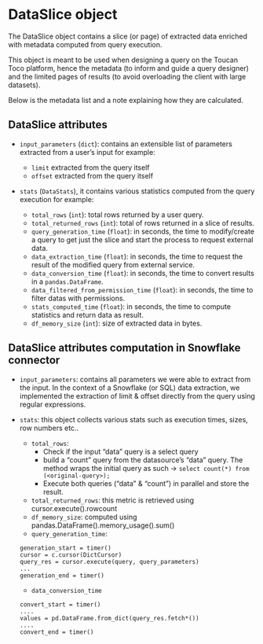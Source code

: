 # DataSlice object

The DataSlice object contains a slice (or page) of extracted data enriched with metadata computed from query execution.

This object is meant to be used when designing a query on the Toucan Toco platform, hence the metadata (to inform and guide a query designer) and the limited pages of results (to avoid overloading the client with large datasets).

Below is the metadata list and a note explaining how they are calculated.

## DataSlice attributes

* `input_parameters` (`dict`): contains an extensible list of parameters extracted from a user’s input for example:
    
    * `limit` extracted from the query itself
    * `offset` extracted from the query itself

* `stats` (`DataStats`), it contains various statistics computed from the query execution for example:

    * `total_rows` (`int`): total rows returned by a user query.
    * `total_returned_rows` (`int`): total of rows returned in a slice of results.
    * `query_generation_time` (`float`): in seconds, the time to modify/create a query to get just the slice and start the process to request external data.
    * `data_extraction_time` (`float`): in seconds, the time to request the result of the modified query from external service. 
    * `data_conversion_time` (`float`): in seconds, the time to convert results in a `pandas.DataFrame`.
    * `data_filtered_from_permission_time` (`float`): in seconds, the time to filter datas with permissions.
    * `stats_computed_time` (`float`): in seconds, the time to compute statistics and return data as result.
    * `df_memory_size` (`int`): size of extracted data in bytes.

## DataSlice attributes computation in Snowflake connector

* `input_parameters`:
 contains all parameters we were able to extract from the input. In the context of a Snowflake (or SQL) data extraction, we implemented the extraction of limit & offset directly from the query using regular expressions.

* `stats`: this object collects various stats such as execution times, sizes, row numbers etc..

    * `total_rows`: 
        * Check if the input “data” query is a select query
        * build a “count” query from the datasource’s “data” query. The method wraps the initial query as such → `select count(*) from (<original-query>);` 
        * Execute both queries (“data” & “count”) in parallel and store the result.
    * `total_returned_rows`: this metric is retrieved using cursor.execute().rowcount
    * `df_memory_size`: computed using pandas.DataFrame().memory_usage().sum()
    * `query_generation_time`: 
    ```
    generation_start = timer()
    cursor = c.cursor(DictCursor)
    query_res = cursor.execute(query, query_parameters)
    ...
    generation_end = timer()
    ```

    * `data_conversion_time`

    ```
    convert_start = timer()
    ....
    values = pd.DataFrame.from_dict(query_res.fetch*())
    ....
    convert_end = timer()
    ```

